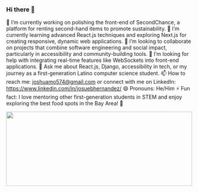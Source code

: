 ### Hi there 👋 

🔭 I’m currently working on polishing the front-end of SecondChance, a platform for renting second-hand items to promote sustainability.
🌱 I’m currently learning advanced React.js techniques and exploring Next.js for creating responsive, dynamic web applications.
👯 I’m looking to collaborate on projects that combine software engineering and social impact, particularly in accessibility and community-building tools.
🤔 I’m looking for help with integrating real-time features like WebSockets into front-end applications.
💬 Ask me about React.js, Django, accessibility in tech, or my journey as a first-generation Latino computer science student.
📫 How to reach me: joshuamo574@gmail.com or connect with me on LinkedIn: https://www.linkedin.com/in/josuebhernandez/
😄 Pronouns: He/Him
⚡ Fun fact: I love mentoring other first-generation students in STEM and enjoy exploring the best food spots in the Bay Area! 🌮

<img syle="vertical-align=center;" height="200" width="500" src="https://github-readme-streak-stats.herokuapp.com?user=johernandez26&theme=midnight-purple&fire=ff4a00"/> 



